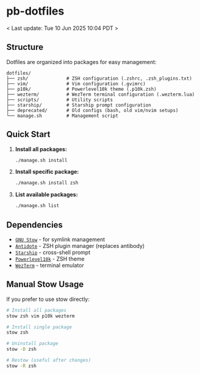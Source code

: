 # pb-dotfiles

<!-- date -j -f "%Y-%m-%dT%H:%M:%SZ" "2025-06-10T17:07:03Z" "+%a %d %b %Y %H:%M %Z" -->
< Last update: Tue 10 Jun 2025 10:04 PDT >

## Structure

Dotfiles are organized into packages for easy management:

```
dotfiles/
├── zsh/              # ZSH configuration (.zshrc, .zsh_plugins.txt)
├── vim/              # Vim configuration (.gvimrc)
├── p10k/             # Powerlevel10k theme (.p10k.zsh)
├── wezterm/          # WezTerm terminal configuration (.wezterm.lua)
├── scripts/          # Utility scripts
├── starship/         # Starship prompt configuration
├── deprecated/       # Old configs (bash, old vim/nvim setups)
└── manage.sh         # Management script
```

## Quick Start

1. **Install all packages:**
   ```bash
   ./manage.sh install
   ```

2. **Install specific package:**
   ```bash
   ./manage.sh install zsh
   ```

3. **List available packages:**
   ```bash
   ./manage.sh list
   ```

## Dependencies

* [`GNU Stow`](https://www.gnu.org/software/stow/) - for symlink management
* [`Antidote`](https://github.com/mattmc3/antidote) - ZSH plugin manager (replaces antibody)
* [`Starship`](https://starship.rs/) - cross-shell prompt
* [`Powerlevel10k`](https://github.com/romkatv/powerlevel10k) - ZSH theme
* [`WezTerm`](https://wezfurlong.org/wezterm/) - terminal emulator

## Manual Stow Usage

If you prefer to use stow directly:

```bash
# Install all packages
stow zsh vim p10k wezterm

# Install single package
stow zsh

# Uninstall package
stow -D zsh

# Restow (useful after changes)
stow -R zsh
```
